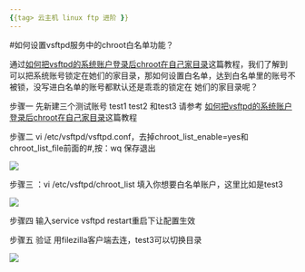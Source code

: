 ```yaml
---
{{tag> 云主机 linux ftp 进阶 }}
---
```


#如何设置vsftpd服务中的chroot白名单功能？

通过[如何把vsftpd的系统账户登录后chroot在自己家目录](http://kb.51hosting.com/kb/how-to-chroot.md)这篇教程，我们了解到
可以把系统账号锁定在她们的家目录，那如何设置白名单，达到白名单里的账号不被锁，没写进白名单的账号都默认还是乖乖的锁定在
她们的家目录呢？

步骤一 先新建三个测试账号 test1 test2 和test3 请参考 
[如何把vsftpd的系统账户登录后chroot在自己家目录](http://kb.51hosting.com/kb/how-to-chroot.md)这篇教程

步骤二 vi /etc/vsftpd/vsftpd.conf，去掉chroot_list_enable=yes和chroot_list_file前面的#,按：wq 保存退出

![](http://kb.51hosting.com/_media/kb/chroot_list.png)


步骤三 ：vi /etc/vsftpd/chroot_list 填入你想要白名单账户，这里比如是test3

![](http://kb.51hosting.com/_media/kb/chroot__test3.png)

步骤四 输入service vsftpd restart重启下让配置生效

步骤五 验证 用filezilla客户端去连，test3可以切换目录

![](http://kb.51hosting.com/_media/kb/test3ok.png)

